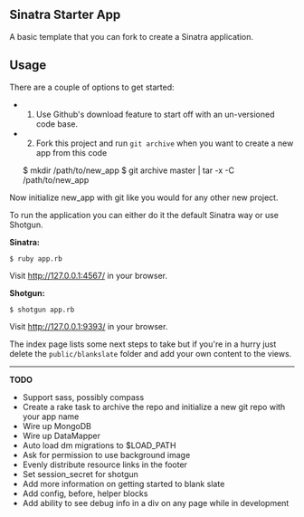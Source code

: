 Sinatra Starter App
-------------------

A basic template that you can fork to create a Sinatra application.

Usage
-----

There are a couple of options to get started:

* 1. Use Github's download feature to start off with an un-versioned code base.
* 2. Fork this project and run `git archive` when you want to create a new app from this code

    $ mkdir /path/to/new_app
    $ git archive master | tar -x -C /path/to/new_app

Now initialize new_app with git like you would for any other new project.

To run the application you can either do it the default Sinatra way or use Shotgun.

**Sinatra:**

    $ ruby app.rb

Visit http://127.0.0.1:4567/ in your browser.

**Shotgun:**

    $ shotgun app.rb

Visit http://127.0.0.1:9393/ in your browser.

The index page lists some next steps to take but if you're in a hurry just delete the `public/blankslate` folder and add your own content to the views.

----

**TODO**

* Support sass, possibly compass
* Create a rake task to archive the repo and initialize a new git repo with your app name
* Wire up MongoDB
* Wire up DataMapper
* Auto load dm migrations to $LOAD_PATH
* Ask for permission to use background image
* Evenly distribute resource links in the footer
* Set session_secret for shotgun
* Add more information on getting started to blank slate
* Add config, before, helper blocks
* Add ability to see debug info in a div on any page while in development